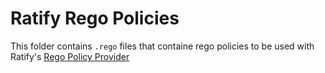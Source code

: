 # Ratify Rego Policies

This folder contains `.rego` files that containe rego policies to be used with Ratify's [Rego Policy Provider](https://ratify.dev/docs/1.0/reference/crds/policies#regopolicy)